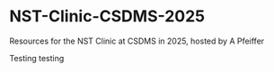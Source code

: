 # NST-Clinic-CSDMS-2025
 Resources for the NST Clinic at CSDMS in 2025, hosted by A Pfeiffer


Testing testing
